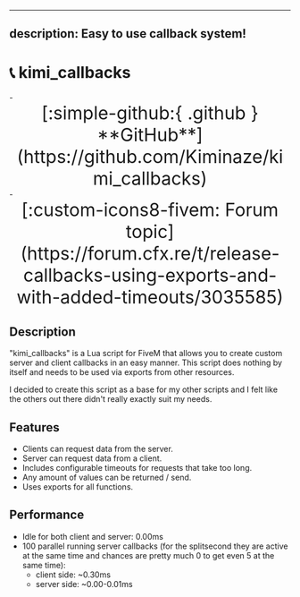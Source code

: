 
---
description: Easy to use callback system!
---

# 📞 kimi_callbacks

<div class="grid cards" markdown>
- <center><span style="font-size: 32px;">[:simple-github:{ .github } **GitHub**](https://github.com/Kiminaze/kimi_callbacks)</span></center>
- <center><span style="font-size: 32px;">[:custom-icons8-fivem: Forum topic](https://forum.cfx.re/t/release-callbacks-using-exports-and-with-added-timeouts/3035585)</span></center>
</div>

## Description

"kimi_callbacks" is a Lua script for FiveM that allows you to create custom server and client 
callbacks in an easy manner. This script does nothing by itself and needs to be used via exports 
from other resources.

I decided to create this script as a base for my other scripts and I felt like the others out there 
didn't really exactly suit my needs.

## Features

* Clients can request data from the server.
* Server can request data from a client.
* Includes configurable timeouts for requests that take too long.
* Any amount of values can be returned / send.
* Uses exports for all functions.

## Performance

* Idle for both client and server: 0.00ms
* 100 parallel running server callbacks (for the splitsecond they are active at the same time and 
  chances are pretty much 0 to get even 5 at the same time):
  * client side: \~0.30ms
  * server side: \~0.00-0.01ms
